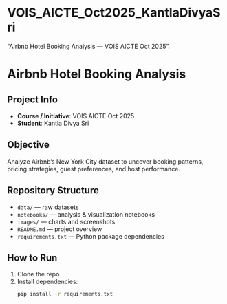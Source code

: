 # VOIS_AICTE_Oct2025_KantlaDivyaSri
“Airbnb Hotel Booking Analysis — VOIS AICTE Oct 2025”.
# Airbnb Hotel Booking Analysis

## Project Info
- **Course / Initiative**: VOIS AICTE Oct 2025  
- **Student**: Kantla Divya Sri  

## Objective
Analyze Airbnb’s New York City dataset to uncover booking patterns, pricing strategies, guest preferences, and host performance.

## Repository Structure
- `data/` — raw datasets  
- `notebooks/` — analysis & visualization notebooks  
- `images/` — charts and screenshots  
- `README.md` — project overview  
- `requirements.txt` — Python package dependencies

## How to Run
1. Clone the repo  
2. Install dependencies:  
   ```bash
   pip install -r requirements.txt
